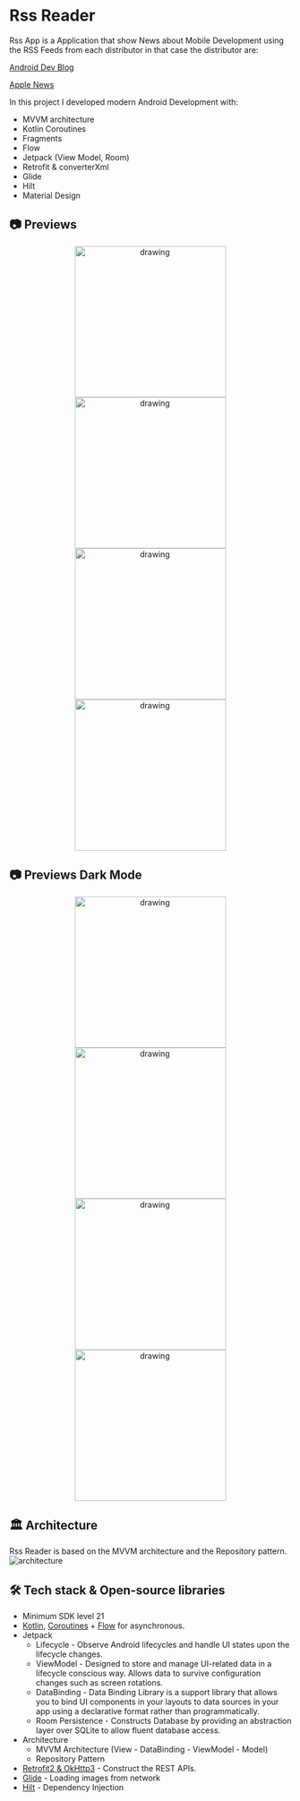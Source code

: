# Rss Reader
Rss App is a Application that show News about Mobile Development
using the RSS Feeds from each distributor in that case the distributor
are:

[Android Dev Blog](https://android-developers.googleblog.com)

[Apple News](https://developer.apple.com/news/)

In this project I developed modern Android Development with:
- MVVM architecture
- Kotlin Coroutines
- Fragments
- Flow
- Jetpack (View Model, Room)
- Retrofit & converterXml
- Glide
- Hilt
- Material Design

## 📷 Previews
<p align="center">
 <img src="previews/home.png" alt="drawing" width="270" />
 <img src="previews/description.png" alt="drawing" width="270" />
 <img src="previews/read_later.png" alt="drawing" width="270" />
 <img src="previews/settings.png" alt="drawing" width="270" />
</p>

## 📷 Previews Dark Mode
<p align="center">
 <img src="previews/home_dark.png" alt="drawing" width="270" />
 <img src="previews/description_dark.png" alt="drawing" width="270" />
 <img src="previews/read_later_dark.png" alt="drawing" width="270" />
 <img src="previews/settings_dark.png" alt="drawing" width="270" />
</p>

## 🏛️ Architecture
Rss Reader is based on the MVVM architecture and the Repository pattern.
![architecture](https://user-images.githubusercontent.com/24237865/77502018-f7d36000-6e9c-11ea-92b0-1097240c8689.png)

## 🛠 Tech stack & Open-source libraries
- Minimum SDK level 21
- [Kotlin](https://kotlinlang.org/), [Coroutines](https://github.com/Kotlin/kotlinx.coroutines) + [Flow](https://kotlin.github.io/kotlinx.coroutines/kotlinx-coroutines-core/kotlinx.coroutines.flow/) for asynchronous.
- Jetpack
  - Lifecycle - Observe Android lifecycles and handle UI states upon the lifecycle changes.
  - ViewModel -  Designed to store and manage UI-related data in a lifecycle conscious way. Allows data to survive configuration changes such as screen rotations.
  - DataBinding - Data Binding Library is a support library that allows you to bind UI components in your layouts to data sources in your app using a declarative format rather than programmatically.
  - Room Persistence - Constructs Database by providing an abstraction layer over SQLite to allow fluent database access.
- Architecture
  - MVVM Architecture (View - DataBinding - ViewModel - Model)
  - Repository Pattern
- [Retrofit2 & OkHttp3](https://github.com/square/retrofit) - Construct the REST APIs.
- [Glide](https://github.com/bumptech/glide) - Loading images from network
- [Hilt](https://github.com/googlecodelabs/android-hilt) - Dependency Injection
